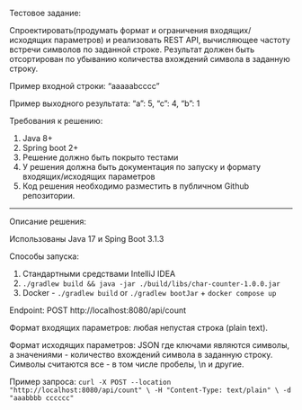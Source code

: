 Тестовое задание:

Спроектировать(продумать формат и ограничения входящих/исходящих параметров) и реализовать REST API, вычисляющее частоту встречи символов по заданной строке. Результат должен быть отсортирован по убыванию количества вхождений символа в заданную строку.

Пример входной строки: “aaaaabcccc”

Пример выходного результата: “a”: 5, “c”: 4, “b”: 1

Требования к решению:

1. Java 8+
2. Spring boot 2+
3. Решение должно быть покрыто тестами
4. У решения должна быть документация по запуску и формату входящих/исходящих параметров
5. Код решения необходимо разместить в публичном Github репозитории.
-----------------------------------------------------------------------
Описание решения: 

Использованы Java 17 и Sping Boot 3.1.3

Способы запуска:
1. Стандартными средствами IntelliJ IDEA
2. `./gradlew build && java -jar ./build/libs/char-counter-1.0.0.jar`
3. Docker - `./gradlew build` or `./gradlew bootJar` + `docker compose up`

Endpoint: POST http://localhost:8080/api/count

Формат входящих параметров: любая непустая строка (plain text).

Формат исходящих параметров: JSON где ключами являются символы,
а значениями - количество вхождений символа в заданную строку.
Символы считаются все - в том числе пробелы, \n и другие.

Пример запроса: `curl -X POST --location "http://localhost:8080/api/count" \
-H "Content-Type: text/plain" \
-d "aaabbbb cccccc"`
